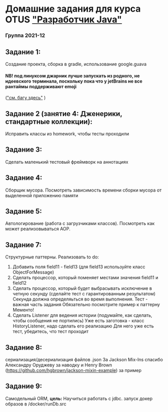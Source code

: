 # Домашние задания для курса OTUS ["Разработчик Java"](https://otus.ru/lessons/java-professional/?utm_source=github&utm_medium=free&utm_campaign=otus)

### Группа 2021-12

## Задание 1: 
Создание проекта, сборка в gradle, использование google.guava
#### NB! под линуксом джарник лучше запускать из родного, не идеевского терминала, поскольку пока что у jetBrains не все рантаймы поддерживают emoji
(["см. багу здесь"](https://youtrack.jetbrains.com/issue/JBR-410#focus=streamItem-27-4163770.0-0) )

## Задание 2 (занятие 4: Дженерики, стандартные коллекции):
Исправить классы из homework, чтобы тесты проходили

## Задание 3: 
Сделать маленький тестовый фреймворк на аннотациях

## Задание 4:
Сборщик мусора. Посмотреть зависимость времени сборки мусора от выделенной приложению памяти

## Задание 5:
Автологирование (работа с загрузчиками классов). Посмотреть как может реализовываться AOP.

## Задание 7:
Структурные паттерны. Реализовать to do:
1. Добавить поля field11 - field13 (для field13 используйте класс ObjectForMessage)
2. Сделать процессор, который поменяет местами значения field11 и field12
3. Сделать процессор, который будет выбрасывать исключение в четную секунду (сделайте тест с гарантированным результатом)
Секунда должна определяьться во время выполнения.
Тест - важная часть задания
Обязательно посмотрите пример к паттерну Мементо!
4. Сделать Listener для ведения истории (подумайте, как сделать, чтобы сообщения не портились)
Уже есть заготовка - класс HistoryListener, надо сделать его реализацию
Для него уже есть тест, убедитесь, что тест проходит

## Задание 8:
сериализация/десериализация файлов .json
За Jackson Mix-Ins спасибо Александру Оруджеву за наводку и Henry Brown (https://github.com/hgbrown/jackson-mixin-example) за пример

## Задание 9:
Самодельный ORM, **цель:** Научиться работать с jdbc.
запуск докер образов в /docker/runDb.src